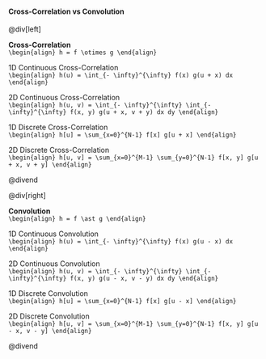 #### Cross-Correlation vs Convolution

@div[left]

__Cross-Correlation__<br>
`\begin{align} h = f \otimes g \end{align}`

1D Continuous Cross-Correlation<br>
`\begin{align} h(u) = \int_{- \infty}^{\infty} f(x) g(u + x) dx \end{align}`

2D Continuous Cross-Correlation<br>
`\begin{align} h(u, v) = \int_{- \infty}^{\infty} \int_{- \infty}^{\infty} f(x, y) g(u + x, v + y) dx dy \end{align}`

1D Discrete Cross-Correlation<br>
`\begin{align} h[u] = \sum_{x=0}^{N-1} f[x] g[u + x] \end{align}`

2D Discrete Cross-Correlation<br>
`\begin{align} h[u, v] = \sum_{x=0}^{M-1} \sum_{y=0}^{N-1} f[x, y] g[u + x, v + y] \end{align}`

@divend

@div[right]

__Convolution__<br>
`\begin{align} h = f \ast g \end{align}`

1D Continuous Convolution<br>
`\begin{align} h(u) = \int_{- \infty}^{\infty} f(x) g(u - x) dx \end{align}`

2D Continuous Convolution<br>
`\begin{align} h(u, v) = \int_{- \infty}^{\infty} \int_{- \infty}^{\infty} f(x, y) g(u - x, v - y) dx dy \end{align}`

1D Discrete Convolution<br>
`\begin{align} h[u] = \sum_{x=0}^{N-1} f[x] g[u - x] \end{align}`

2D Discrete Convolution<br>
`\begin{align} h[u, v] = \sum_{x=0}^{M-1} \sum_{y=0}^{N-1} f[x, y] g[u - x, v - y] \end{align}`

@divend
